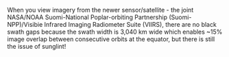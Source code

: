 <p>When you view imagery from the newer sensor/satellite - the joint NASA/NOAA Suomi-National Poplar-orbiting Partnership (Suomi-NPP)/Visibie Infrared Imaging Radiometer Suite (VIIRS), there are no black swath gaps because the swath width is 3,040 km wide which enables ~15% image overlap between consecutive orbits at the equator, but there is still the issue of sunglint!</p>
